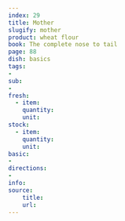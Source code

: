 ```yaml
---
index: 29
title: Mother
slugify: mother
product: wheat flour
book: The complete nose to tail
page: 88
dish: basics
tags:
-
sub:
-
fresh:
  - item:
    quantity:
    unit:
stock:
  - item:
    quantity:
    unit:
basic:
-
directions:
-
info:
source:
    title:
    url: 
---
```


